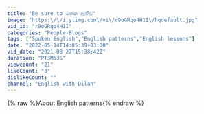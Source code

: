 ```yaml
---
title: "Be sure to මතක ඇතිව"
image: "https:\/\/i.ytimg.com\/vi\/r9oGRqo4H1I\/hqdefault.jpg"
vid_id: "r9oGRqo4H1I"
categories: "People-Blogs"
tags: ["Spoken English","English patterns","English lessons"]
date: "2022-05-14T14:05:39+03:00"
vid_date: "2021-08-27T15:38:42Z"
duration: "PT3M53S"
viewcount: "21"
likeCount: "3"
dislikeCount: ""
channel: "English with Dilan"
---
```

{% raw %}About English patterns{% endraw %}
